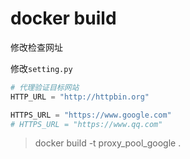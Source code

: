 #  docker build

修改检查网址

修改`setting.py`

```python
# 代理验证目标网站
HTTP_URL = "http://httpbin.org"

HTTPS_URL = "https://www.google.com"
# HTTPS_URL = "https://www.qq.com"
```


> docker build -t proxy_pool_google .